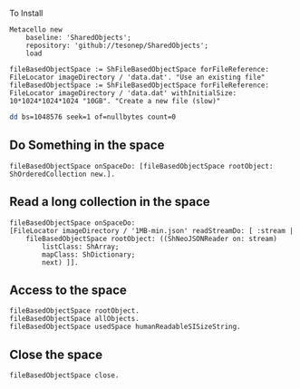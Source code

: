 To Install

```
Metacello new
	baseline: 'SharedObjects';
	repository: 'github://tesonep/SharedObjects';
	load
```

```smalltalk
fileBasedObjectSpace := ShFileBasedObjectSpace forFileReference: FileLocator imageDirectory / 'data.dat'. "Use an existing file"
fileBasedObjectSpace := ShFileBasedObjectSpace forFileReference: FileLocator imageDirectory / 'data.dat' withInitialSize: 10*1024*1024*1024 "10GB". "Create a new file (slow)"
```

```bash
dd bs=1048576 seek=1 of=nullbytes count=0
```

## Do Something in the space

```smalltalk
fileBasedObjectSpace onSpaceDo: [fileBasedObjectSpace rootObject: ShOrderedCollection new.].
```

## Read a long collection in the space

```smalltalk
fileBasedObjectSpace onSpaceDo: 
[FileLocator imageDirectory / '1MB-min.json' readStreamDo: [ :stream |
	fileBasedObjectSpace rootObject: ((ShNeoJSONReader on: stream)
		listClass: ShArray;
		mapClass: ShDictionary;
		next) ]].
```

## Access to the space 

```
fileBasedObjectSpace rootObject.
fileBasedObjectSpace allObjects.
fileBasedObjectSpace usedSpace humanReadableSISizeString.
```

## Close the space

```
fileBasedObjectSpace close.
```
